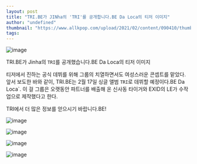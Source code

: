 ```yaml
---
layout: post
title: "TRI.BE가 JINha의 'TRI'를 공개합니다.BE Da Loca의 티저 이미지"
author: "undefined"
thumbnail: "https://www.allkpop.com/upload/2021/02/content/090410/thumb/1612861825-20210209-tribe.jpg"
tags: 
---
```



![image](https://www.allkpop.com/upload/2021/02/content/090410/1612861825-20210209-tribe.jpg)

TRI.BE가 Jinha의 `TRI`를 공개했습니다.BE Da Loca의 티저 이미지

티저에서 진하는 공식 데뷔를 위해 그룹의 치열하면서도 여성스러운 콘셉트를 맡았다. 앞서 보도한 바와 같이, TRI.BE는 2월 17일 싱글 앨범 `TRI`로 데뷔할 예정이다.BE Da Loca`. 이 걸 그룹은 오랫동안 파트너를 배출해 온 신사동 타이거와 EXID의 LE가 수작업으로 제작했다고 한다.

TRI에서 더 많은 정보를 얻으시기 바랍니다.BE!

![image](https://preview.redd.it/y3kbwli13fg61.jpg?width=1000&format=pjpg&auto=webp&s=9bd7f89e2ac387ccf2429535581e3d5b2c8461ed)

![image](https://preview.redd.it/a4504li13fg61.jpg?width=1000&format=pjpg&auto=webp&s=0bc43e7af16748003af73c15cd9f92e1b632b1a9)

![image](https://preview.redd.it/bsoua4l13fg61.jpg?width=1000&format=pjpg&auto=webp&s=81a1b678bac6b213f941e311e1b624b8c30be434)

![image](https://preview.redd.it/yjdpili13fg61.jpg?width=1000&format=pjpg&auto=webp&s=60011ae185874270e4539242fb89c99a8c989ec0)